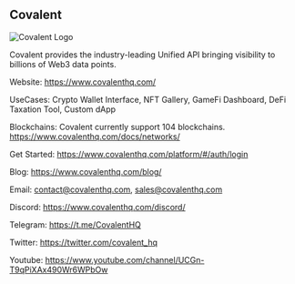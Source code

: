 ## Covalent

![Covalent Logo](assets/logos/api/covalent.png)

Covalent provides the industry-leading Unified API bringing visibility to billions of Web3 data points.

Website: https://www.covalenthq.com/

UseCases: Crypto Wallet Interface, NFT Gallery, GameFi Dashboard, DeFi Taxation Tool, Custom dApp

Blockchains: Covalent currently support 104 blockchains. https://www.covalenthq.com/docs/networks/

Get Started: https://www.covalenthq.com/platform/#/auth/login

Blog: https://www.covalenthq.com/blog/

Email: contact@covalenthq.com, sales@covalenthq.com

Discord: https://www.covalenthq.com/discord/

Telegram: https://t.me/CovalentHQ

Twitter: https://twitter.com/covalent_hq

Youtube: https://www.youtube.com/channel/UCGn-T9qPiXAx490Wr6WPbOw
